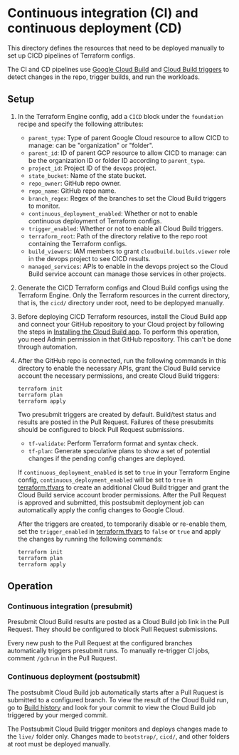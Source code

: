 # Continuous integration (CI) and continuous deployment (CD)

This directory defines the resources that need to be deployed manually
to set up CICD pipelines of Terraform configs.

The CI and CD pipelines use
[Google Cloud Build](https://cloud.google.com/cloud-build) and
[Cloud Build triggers](https://cloud.google.com/cloud-build/docs/automating-builds/create-manage-triggers)
to detect changes in the repo, trigger builds, and run the workloads.

## Setup

1. In the Terraform Engine config, add a `CICD` block under the `foundation`
   recipe and specify the following attributes:

    * `parent_type`: Type of parent Google Cloud resource to allow CICD to manage:
        can be "organization" or "folder".
    * `parent_id`: ID of parent GCP resource to allow CICD to manage:
        can be the organization ID or folder ID according to `parent_type`.
    * `project_id`: Project ID of the `devops` project.
    * `state_bucket`: Name of the state bucket.
    * `repo_owner`: GitHub repo owner.
    * `repo_name`: GitHub repo name.
    * `branch_regex`: Regex of the branches to set the Cloud Build triggers to
        monitor.
    * `continuous_deployment_enabled`: Whether or not to enable continuous
        deployment of Terraform configs.
    * `trigger_enabled`: Whether or not to enable all Cloud Build triggers.
    * `terraform_root`: Path of the directory relative to the repo root
        containing the Terraform configs.
    * `build_viewers`: IAM members to grant `cloudbuild.builds.viewer` role
        in the devops project to see CICD results.
    * `managed_services`: APIs to enable in the devops project so the Cloud
        Build service account can manage those services in other projects.

1. Generate the CICD Terraform configs and Cloud Build configs using the
    Terraform Engine. Only the Terraform resources in the current directory,
    that is, the `cicd/` directory under root, need to be deplopyed manually.

1. Before deploying CICD Terraform resources, install the Cloud Build app 
   and connect your GitHub repository to your Cloud project by following the steps in
   [Installing the Cloud Build app](https://cloud.google.com/cloud-build/docs/automating-builds/create-github-app-triggers#installing_the_cloud_build_app).
   To perform this operation, you need Admin permission in that
   GitHub repository. This can't be done through automation.

1. After the GitHub repo is connected, run the following commands in this
   directory to enable the necessary APIs, grant the Cloud Build service account
   the necessary permissions, and create Cloud Build triggers:

    ```shell
    terraform init
    terraform plan
    terraform apply
    ```

   Two presubmit triggers are created by default. Build/test status and results
   are posted in the Pull Request. Failures of these presubmits should
   be configured to block Pull Request submissions.

   * `tf-validate`: Perform Terraform format and syntax check.
   * `tf-plan`: Generate speculative plans to show a set of potential changes
     if the pending config changes are deployed.

    If `continuous_deployment_enabled` is set to `true` in your Terraform Engine
    config, `continuous_deployment_enabled` will be set to `true` in
    [terraform.tfvars](./terraform.tfvars) to create an additional Cloud Build
    trigger and grant the Cloud Build service account broder permissions.
    After the Pull Request is approved and submitted, this postsubmit deployment
    job can automatically apply the config changes to Google Cloud.

    After the triggers are created, to temporarily disable or re-enable them,
    set the `trigger_enabled` in [terraform.tfvars](./terraform.tfvars) to
    `false` or `true` and apply the changes by running the following commands:

    ```shell
    terraform init
    terraform plan
    terraform apply
    ```

## Operation

### Continuous integration (presubmit)

Presubmit Cloud Build results are posted as a Cloud Build job link in the
Pull Request. They should be configured to block Pull Request submissions.

Every new push to the Pull Request at the configured branches automatically
triggers presubmit runs. To manually re-trigger CI jobs, comment `/gcbrun` in the
Pull Ruquest.

### Continuous deployment (postsubmit)

The postsubmit Cloud Build job automatically starts after a Pull Ruquest is
submitted to a configured branch. To view the result of the Cloud Build run, go
to [Build history](https://console.cloud.google.com/cloud-build/builds)
and look for your commit to view the Cloud Build job triggered by your merged
commit.

The Postsubmit Cloud Build trigger monitors and deploys changes made to the `live/`
folder only. Changes made to `bootstrap/`, `cicd/`, and other folders at
root must be deployed manually.
